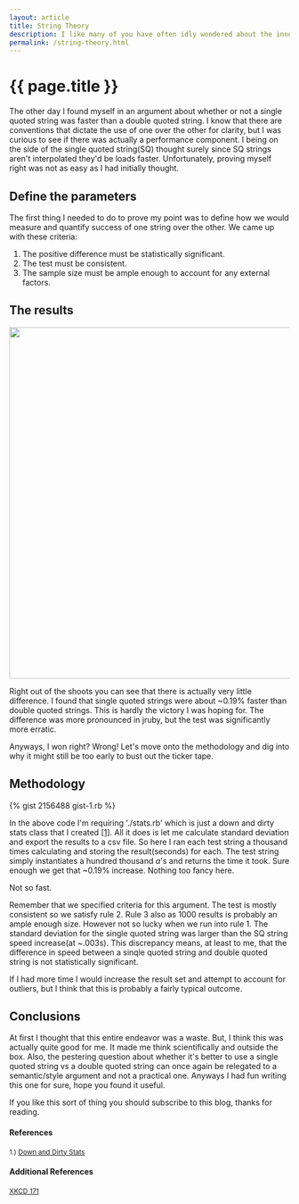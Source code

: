 ```yaml
---
layout: article
title: String Theory
description: I like many of you have often idly wondered about the inner workings of Ruby.  This time I wanted to see if I was correct.  Here I'll show whether single quoted strings or double quoted strings are faster in 1.9.
permalink: /string-theory.html
---
```


# {{ page.title }}

The other day I found myself in an argument about whether or not a single quoted string was faster than a double quoted string. I know that there are conventions that dictate the use of one over the other for clarity, but I was curious to see if there was actually a performance component.  I being on the side of the single quoted string(SQ) thought surely since SQ strings aren't interpolated they'd be loads faster.  Unfortunately, proving myself right was not as easy as I had initially thought.

## Define the parameters

The first thing I needed to do to prove my point was to define how we would measure and quantify success of one string over the other.  We came up with these criteria:

1. The positive difference must be statistically significant.
2. The test must be consistent.
3. The sample size must be ample enough to account for any external factors.

## The results

<img src="http://www.jonathan-jackson.net/assets/ruby_1.9.3.png" width="630"/>

Right out of the shoots you can see that there is actually very little difference.  I found that single quoted strings were about ~0.19% faster than double quoted strings. This is hardly the victory I was hoping for.  The difference was more pronounced in jruby, but the test was significantly more erratic.

Anyways, I won right?  Wrong! Let's move onto the methodology and dig into why it might still be too early to bust out the ticker tape.

## Methodology

{% gist 2156488 gist-1.rb %}

In the above code I'm requiring './stats.rb' which is just a down and dirty stats class that I created [[1]](https://gist.github.com/1346872). All it does is let me calculate standard deviation and export the results to a csv file.  So here I ran each test string a thousand times calculating and storing the result(seconds) for each.  The test string simply instantiates a hundred thousand _a_'s and returns the time it took.  Sure enough we get that ~0.19% increase.  Nothing too fancy here.

Not so fast.

Remember that we specified criteria for this argument.  The test is mostly consistent so we satisfy rule 2.  Rule 3 also as 1000 results is probably an ample enough size.  However not so lucky when we run into rule 1.  The standard deviation for the single quoted string was larger than the SQ string speed increase(at ~.003s). This discrepancy means, at least to me, that the difference in speed between a sinqle quoted string and double quoted string is not statistically significant.

If I had more time I would increase the result set and attempt to account for outliers, but I think that this is probably a fairly typical outcome.

## Conclusions

At first I thought that this entire endeavor was a waste.  But, I think this was actually quite good for me.  It made me think scientifically and outside the box.  Also, the pestering question about whether it's better to use a single quoted string vs a double quoted string can once again be relegated to a semantic/style argument and not a practical one.  Anyways I had fun writing this one for sure, hope you found it useful.

If you like this sort of thing you should subscribe to this blog, thanks for reading.

#### References
<span  style="font-size:12px;">1.) [Down and Dirty Stats](https://gist.github.com/1346872)</span>

#### Additional References
<span style="font-size:12px;">[XKCD 171](http://xkcd.com/171/)</span>